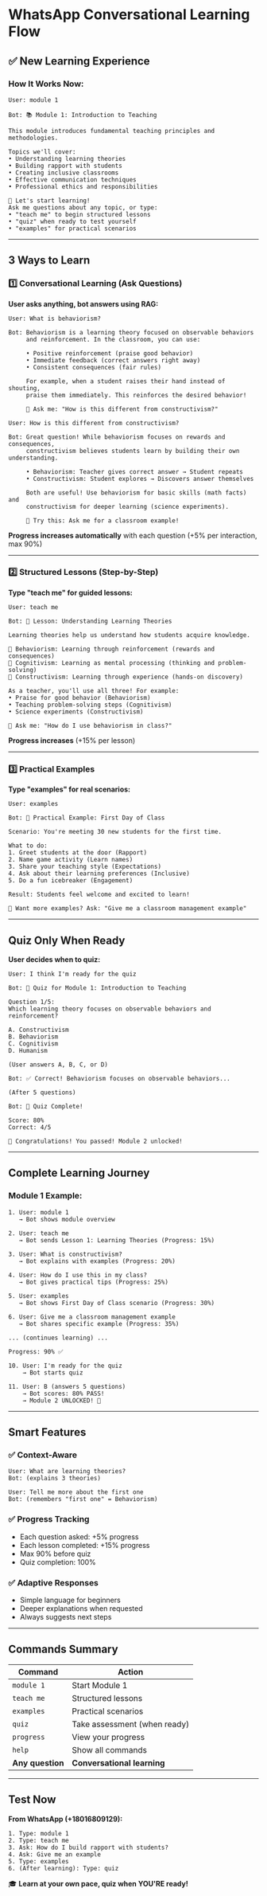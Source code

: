 # WhatsApp Conversational Learning Flow

## ✅ New Learning Experience

### How It Works Now:

```
User: module 1

Bot: 📚 Module 1: Introduction to Teaching

This module introduces fundamental teaching principles and methodologies.

Topics we'll cover:
• Understanding learning theories
• Building rapport with students
• Creating inclusive classrooms
• Effective communication techniques
• Professional ethics and responsibilities

💬 Let's start learning!
Ask me questions about any topic, or type:
• "teach me" to begin structured lessons
• "quiz" when ready to test yourself
• "examples" for practical scenarios
```

---

## 3 Ways to Learn

### 1️⃣ **Conversational Learning (Ask Questions)**

**User asks anything, bot answers using RAG:**

```
User: What is behaviorism?

Bot: Behaviorism is a learning theory focused on observable behaviors
     and reinforcement. In the classroom, you can use:

     • Positive reinforcement (praise good behavior)
     • Immediate feedback (correct answers right away)
     • Consistent consequences (fair rules)

     For example, when a student raises their hand instead of shouting,
     praise them immediately. This reinforces the desired behavior!

     💬 Ask me: "How is this different from constructivism?"

User: How is this different from constructivism?

Bot: Great question! While behaviorism focuses on rewards and consequences,
     constructivism believes students learn by building their own understanding.

     • Behaviorism: Teacher gives correct answer → Student repeats
     • Constructivism: Student explores → Discovers answer themselves

     Both are useful! Use behaviorism for basic skills (math facts) and
     constructivism for deeper learning (science experiments).

     💬 Try this: Ask me for a classroom example!
```

**Progress increases automatically** with each question (+5% per interaction, max 90%)

---

### 2️⃣ **Structured Lessons (Step-by-Step)**

**Type "teach me" for guided lessons:**

```
User: teach me

Bot: 📖 Lesson: Understanding Learning Theories

Learning theories help us understand how students acquire knowledge.

🧠 Behaviorism: Learning through reinforcement (rewards and consequences)
🤔 Cognitivism: Learning as mental processing (thinking and problem-solving)
🔨 Constructivism: Learning through experience (hands-on discovery)

As a teacher, you'll use all three! For example:
• Praise for good behavior (Behaviorism)
• Teaching problem-solving steps (Cognitivism)
• Science experiments (Constructivism)

💬 Ask me: "How do I use behaviorism in class?"
```

**Progress increases** (+15% per lesson)

---

### 3️⃣ **Practical Examples**

**Type "examples" for real scenarios:**

```
User: examples

Bot: 📝 Practical Example: First Day of Class

Scenario: You're meeting 30 new students for the first time.

What to do:
1. Greet students at the door (Rapport)
2. Name game activity (Learn names)
3. Share your teaching style (Expectations)
4. Ask about their learning preferences (Inclusive)
5. Do a fun icebreaker (Engagement)

Result: Students feel welcome and excited to learn!

💬 Want more examples? Ask: "Give me a classroom management example"
```

---

## Quiz Only When Ready

**User decides when to quiz:**

```
User: I think I'm ready for the quiz

Bot: 📝 Quiz for Module 1: Introduction to Teaching

Question 1/5:
Which learning theory focuses on observable behaviors and reinforcement?

A. Constructivism
B. Behaviorism
C. Cognitivism
D. Humanism

(User answers A, B, C, or D)

Bot: ✅ Correct! Behaviorism focuses on observable behaviors...

(After 5 questions)

Bot: 🎯 Quiz Complete!

Score: 80%
Correct: 4/5

🎉 Congratulations! You passed! Module 2 unlocked!
```

---

## Complete Learning Journey

### Module 1 Example:

```
1. User: module 1
   → Bot shows module overview

2. User: teach me
   → Bot sends Lesson 1: Learning Theories (Progress: 15%)

3. User: What is constructivism?
   → Bot explains with examples (Progress: 20%)

4. User: How do I use this in my class?
   → Bot gives practical tips (Progress: 25%)

5. User: examples
   → Bot shows First Day of Class scenario (Progress: 30%)

6. User: Give me a classroom management example
   → Bot shares specific example (Progress: 35%)

... (continues learning) ...

Progress: 90% ✅

10. User: I'm ready for the quiz
    → Bot starts quiz

11. User: B (answers 5 questions)
    → Bot scores: 80% PASS!
    → Module 2 UNLOCKED! 🎉
```

---

## Smart Features

### ✅ Context-Aware
```
User: What are learning theories?
Bot: (explains 3 theories)

User: Tell me more about the first one
Bot: (remembers "first one" = Behaviorism)
```

### ✅ Progress Tracking
- Each question asked: +5% progress
- Each lesson completed: +15% progress
- Max 90% before quiz
- Quiz completion: 100%

### ✅ Adaptive Responses
- Simple language for beginners
- Deeper explanations when requested
- Always suggests next steps

---

## Commands Summary

| Command | Action |
|---------|--------|
| `module 1` | Start Module 1 |
| `teach me` | Structured lessons |
| `examples` | Practical scenarios |
| `quiz` | Take assessment (when ready) |
| `progress` | View your progress |
| `help` | Show all commands |
| **Any question** | **Conversational learning** |

---

## Test Now

**From WhatsApp (+18016809129):**

```
1. Type: module 1
2. Type: teach me
3. Ask: How do I build rapport with students?
4. Ask: Give me an example
5. Type: examples
6. (After learning): Type: quiz
```

🎓 **Learn at your own pace, quiz when YOU'RE ready!**

